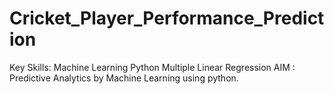 # Cricket_Player_Performance_Prediction
Key Skills:
Machine Learning 
Python
Multiple Linear Regression
AIM :
Predictive Analytics by Machine Learning using python.
